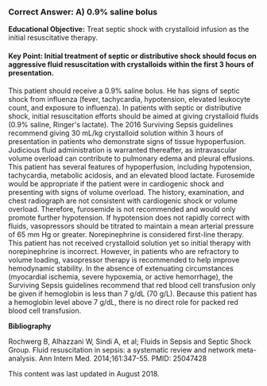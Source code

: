 
### Correct Answer: A) 0.9% saline bolus 

**Educational Objective:** Treat septic shock with crystalloid infusion as the initial resuscitative therapy.

#### **Key Point:** Initial treatment of septic or distributive shock should focus on aggressive fluid resuscitation with crystalloids within the first 3 hours of presentation.

This patient should receive a 0.9% saline bolus. He has signs of septic shock from influenza (fever, tachycardia, hypotension, elevated leukocyte count, and exposure to influenza). In patients with septic or distributive shock, initial resuscitation efforts should be aimed at giving crystalloid fluids (0.9% saline, Ringer's lactate). The 2016 Surviving Sepsis guidelines recommend giving 30 mL/kg crystalloid solution within 3 hours of presentation in patients who demonstrate signs of tissue hypoperfusion. Judicious fluid administration is warranted thereafter, as intravascular volume overload can contribute to pulmonary edema and pleural effusions. This patient has several features of hypoperfusion, including hypotension, tachycardia, metabolic acidosis, and an elevated blood lactate.
Furosemide would be appropriate if the patient were in cardiogenic shock and presenting with signs of volume overload. The history, examination, and chest radiograph are not consistent with cardiogenic shock or volume overload. Therefore, furosemide is not recommended and would only promote further hypotension.
If hypotension does not rapidly correct with fluids, vasopressors should be titrated to maintain a mean arterial pressure of 65 mm Hg or greater. Norepinephrine is considered first-line therapy. This patient has not received crystalloid solution yet so initial therapy with norepinephrine is incorrect. However, in patients who are refractory to volume loading, vasopressor therapy is recommended to help improve hemodynamic stability.
In the absence of extenuating circumstances (myocardial ischemia, severe hypoxemia, or active hemorrhage), the Surviving Sepsis guidelines recommend that red blood cell transfusion only be given if hemoglobin is less than 7 g/dL (70 g/L). Because this patient has a hemoglobin level above 7 g/dL, there is no direct role for packed red blood cell transfusion.

**Bibliography**

Rochwerg B, Alhazzani W, Sindi A, et al; Fluids in Sepsis and Septic Shock Group. Fluid resuscitation in sepsis: a systematic review and network meta-analysis. Ann Intern Med. 2014;161:347-55. PMID: 25047428

This content was last updated in August 2018.